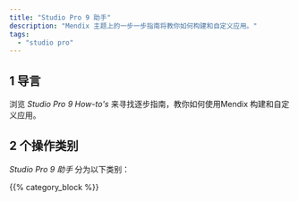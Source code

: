 ```yaml
---
title: "Studio Pro 9 助手"
description: "Mendix 主题上的一步一步指南将教你如何构建和自定义应用。"
tags:
  - "studio pro"
---
```


## 1 导言

浏览 *Studio Pro 9 How-to's* 来寻找逐步指南，教你如何使用Mendix 构建和自定义应用。

## 2 个操作类别

*Studio Pro 9 助手* 分为以下类别：

{{% category_block %}}
